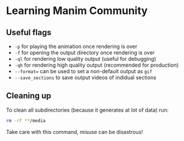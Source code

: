 # Learning Manim Community

## Useful flags

- `-p` for playing the animation once rendering is over
- `-f` for opening the output directory once rendering is over
- `-ql` for rendering low quality output (useful for debugging)
- `-qh` for rendering high quality output (recommended for production)
- `--format=` can be used to set a non-default output as `gif`
- `--save_sections` to save output videos of indidual sections

## Cleaning up

To clean all subdirectories (because it generates at lot of data) run:

```bash
rm -rf **/media
```

Take care with this command, misuse can be disastrous!

